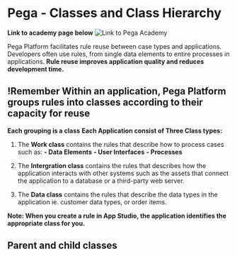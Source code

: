 # Pega - Classes and Class Hierarchy

**Link to academy page below**
![Link to Pega Academy](https://academy.pega.com/topic/classes-and-class-hierarchy/v3)

Pega Platform facilitates rule reuse between case types and applications. Developers often use rules, from single data elements to entire processes in applications. **Rule reuse improves application quality and reduces development time.**

## !Remember Within an application, Pega Platform groups rules into classes according to their capacity for reuse

**Each grouping is a class**
**Each Application consist of Three Class types:**

1. The **Work class** contains the rules that describe how to process cases such as:
  **- Data Elements**
  **- User Interfaces**
  **- Processes**

2. The **Intergration class** contains the rules that describes how the application interacts with other systems such as the assets that connect the application to a database or a third-party web server.

3. The **Data class** contains the rules that describe the data types in the application ie. customer data types, or order items.

**Note: When you create a rule in App Studio, the application identifies the appropriate class for you.**

## Parent and child classes
